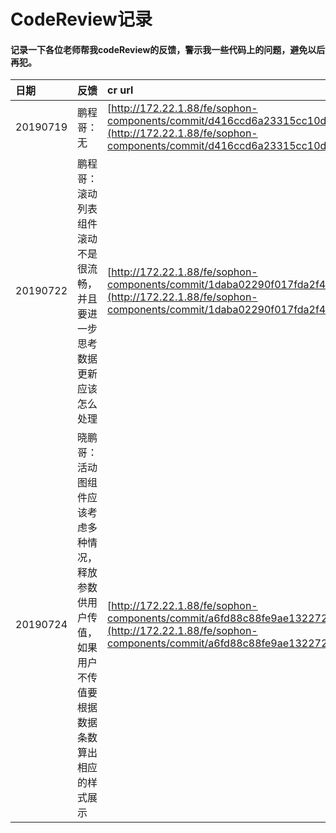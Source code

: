 # CodeReview记录

#### 记录一下各位老师帮我codeReview的反馈，警示我一些代码上的问题，避免以后再犯。

| **日期** | **反馈** | **cr url** |
| :--- | :--- | :--- |
| 20190719 | 鹏程哥：无 | [http://172.22.1.88/fe/sophon-components/commit/d416ccd6a23315cc10de688cccf06b65c59c7d2a](http://172.22.1.88/fe/sophon-components/commit/d416ccd6a23315cc10de688cccf06b65c59c7d2a) |
| 20190722 | 鹏程哥：滚动列表组件滚动不是很流畅，并且要进一步思考数据更新应该怎么处理 | [http://172.22.1.88/fe/sophon-components/commit/1daba02290f017fda2f4fc6cf6b0b5dec630e6ae](http://172.22.1.88/fe/sophon-components/commit/1daba02290f017fda2f4fc6cf6b0b5dec630e6ae) |
| 20190724 | 晓鹏哥：活动图组件应该考虑多种情况，释放参数供用户传值，如果用户不传值要根据数据条数算出相应的样式展示 | [http://172.22.1.88/fe/sophon-components/commit/a6fd88c88fe9ae1322723fd34feb730d97ddde33](http://172.22.1.88/fe/sophon-components/commit/a6fd88c88fe9ae1322723fd34feb730d97ddde33) |